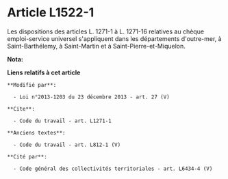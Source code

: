 # Article L1522-1

Les dispositions des articles L. 1271-1 à L. 1271-16 relatives au chèque emploi-service universel s'appliquent dans les
départements d'outre-mer, à Saint-Barthélemy, à Saint-Martin et à Saint-Pierre-et-Miquelon.

**Nota:**



**Liens relatifs à cet article**

	**Modifié par**:

	  - Loi n°2013-1203 du 23 décembre 2013 - art. 27 (V)

	**Cite**:

	  - Code du travail - art. L1271-1

	**Anciens textes**:

	  - Code du travail - art. L812-1 (V)

	**Cité par**:

	  - Code général des collectivités territoriales - art. L6434-4 (V)
